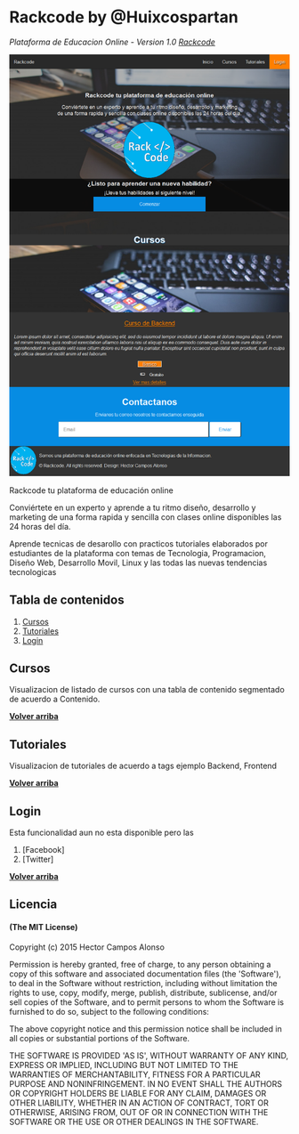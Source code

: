 # Rackcode by @Huixcospartan

*Plataforma de Educacion Online - Version 1.0 [Rackcode](//rackcode.info)*

![logo](Preview.png)

Rackcode tu plataforma de educación online

Conviértete en un experto y aprende a tu ritmo diseño, desarrollo y marketing
de una forma rapida y sencilla con clases online disponibles las 24 horas del día.

Aprende tecnicas de desarollo con practicos tutoriales elaborados por estudiantes de la plataforma con temas de Tecnologia, Programacion, Diseño Web, Desarrollo Movil, Linux y las todas las nuevas tendencias tecnologicas


## Tabla de contenidos
1. [Cursos](#cursos)
2. [Tutoriales](#tutoriales)
3. [Login](#login)

## Cursos
Visualizacion de listado de cursos con una tabla de contenido segmentado de acuerdo a 
Contenido.


**[Volver arriba](#tabla-de-contenidos)**

## Tutoriales

Visualizacion de tutoriales de acuerdo a tags ejemplo Backend, Frontend


**[Volver arriba](#tabla-de-contenidos)**

## Login

Esta funcionalidad aun no esta disponible pero las 

1. [Facebook]
2. [Twitter]

**[Volver arriba](#tabla-de-contenidos)**


## Licencia
#### (The MIT License)

Copyright (c) 2015 Hector Campos Alonso

Permission is hereby granted, free of charge, to any person obtaining
a copy of this software and associated documentation files (the
'Software'), to deal in the Software without restriction, including
without limitation the rights to use, copy, modify, merge, publish,
distribute, sublicense, and/or sell copies of the Software, and to
permit persons to whom the Software is furnished to do so, subject to
the following conditions:

The above copyright notice and this permission notice shall be
included in all copies or substantial portions of the Software.

THE SOFTWARE IS PROVIDED 'AS IS', WITHOUT WARRANTY OF ANY KIND,
EXPRESS OR IMPLIED, INCLUDING BUT NOT LIMITED TO THE WARRANTIES OF
MERCHANTABILITY, FITNESS FOR A PARTICULAR PURPOSE AND NONINFRINGEMENT.
IN NO EVENT SHALL THE AUTHORS OR COPYRIGHT HOLDERS BE LIABLE FOR ANY
CLAIM, DAMAGES OR OTHER LIABILITY, WHETHER IN AN ACTION OF CONTRACT,
TORT OR OTHERWISE, ARISING FROM, OUT OF OR IN CONNECTION WITH THE
SOFTWARE OR THE USE OR OTHER DEALINGS IN THE SOFTWARE.
